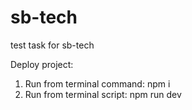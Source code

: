 # sb-tech
test task for sb-tech

Deploy project:
1. Run from terminal command: npm i
2. Run from terminal script: npm run dev
